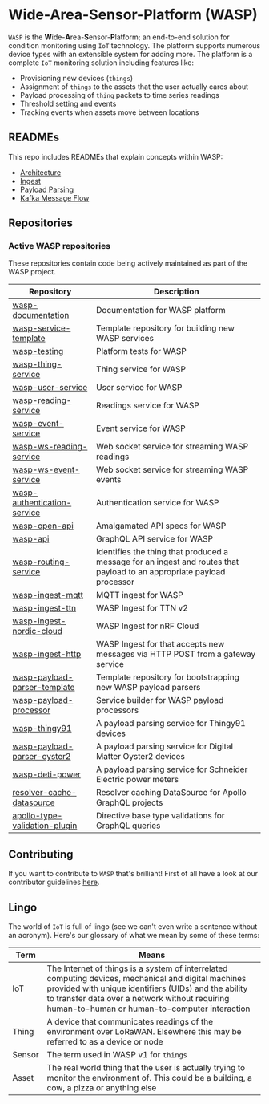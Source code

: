 # **W**ide-**A**rea-**S**ensor-**P**latform (WASP)

`WASP` is the **W**ide-**A**rea-**S**ensor-**P**latform; an end-to-end solution for condition monitoring using `IoT` technology. The platform supports numerous device types with an extensible system for adding more. The platform is a complete `IoT` monitoring solution including features like:

- Provisioning new devices (`things`)
- Assignment of `things` to the assets that the user actually cares about
- Payload processing of `thing` packets to time series readings
- Threshold setting and events
- Tracking events when assets move between locations

## READMEs

This repo includes READMEs that explain concepts within WASP:

- [Architecture](./docs/architecture.md)
- [Ingest](./docs/ingest.md)
- [Payload Parsing](./docs/payloadParsing.md)
- [Kafka Message Flow](./docs/kafkaFlow.md)

## Repositories

### Active WASP repositories

These repositories contain code being actively maintained as part of the WASP project.

| Repository                                                                                    | Description                                                                                                            |
| --------------------------------------------------------------------------------------------- | ---------------------------------------------------------------------------------------------------------------------- |
| [wasp-documentation](https://github.com/digicatapult/wasp-documentation)                       | Documentation for WASP platform                                                                                        |
| [wasp-service-template](https://github.com/digicatapult/wasp-service-template)                 | Template repository for building new WASP services                                                                     |
| [wasp-testing](https://github.com/digicatapult/wasp-testing)                                   | Platform tests for WASP                                                                                                |
| [wasp-thing-service](https://github.com/digicatapult/wasp-thing-service)                       | Thing service for WASP                                                                                                 |
| [wasp-user-service](https://github.com/digicatapult/wasp-user-service)                         | User service for WASP                                                                                                  |
| [wasp-reading-service](https://github.com/digicatapult/wasp-reading-service)                   | Readings service for WASP                                                                                              |
| [wasp-event-service](https://github.com/digicatapult/wasp-event-service)                       | Event service for WASP                                                                                                 |
| [wasp-ws-reading-service](https://github.com/digicatapult/wasp-ws-reading-service)             | Web socket service for streaming WASP readings                                                                         |
| [wasp-ws-event-service](https://github.com/digicatapult/wasp-ws-event-service)                 | Web socket service for streaming WASP events                                                                           |
| [wasp-authentication-service](https://github.com/digicatapult/wasp-authentication-service)     | Authentication service for WASP                                                                                        |
| [wasp-open-api](https://github.com/digicatapult/wasp-open-api)                                 | Amalgamated API specs for WASP                                                                                         |
| [wasp-api](https://github.com/digicatapult/wasp-api)                                           | GraphQL API service for WASP                                                                                           |
| [wasp-routing-service](https://github.com/digicatapult/wasp-routing-service)                   | Identifies the thing that produced a message for an ingest and routes that payload to an appropriate payload processor |
| [wasp-ingest-mqtt](https://github.com/digicatapult/wasp-ingest-mqtt)                           | MQTT ingest for WASP                                                                                                   |
| [wasp-ingest-ttn](https://github.com/digicatapult/wasp-ingest-ttn)                             | WASP Ingest for TTN v2                                                                                                 |
| [wasp-ingest-nordic-cloud](https://github.com/digicatapult/wasp-ingest-nordic-cloud)           | WASP Ingest for nRF Cloud                                                                                              |
| [wasp-ingest-http](https://github.com/digicatapult/wasp-ingest-http)                           | WASP Ingest for that accepts new messages via HTTP POST from a gateway service                                         |
| [wasp-payload-parser-template](https://github.com/digicatapult/wasp-payload-parser-template)   | Template repository for bootstrapping new WASP payload parsers                                                         |
| [wasp-payload-processor](https://github.com/digicatapult/wasp-payload-processor)               | Service builder for WASP payload processors                                                                            |
| [wasp-thingy91](https://github.com/digicatapult/wasp-thingy91)                                 | A payload parsing service for Thingy91 devices                                                                      |
| [wasp-payload-parser-oyster2](https://github.com/digicatapult/wasp-payload-parser-oyster2)     | A payload parsing service for Digital Matter Oyster2 devices                                                        |
| [wasp-deti-power](https://github.com/digicatapult/wasp-deti-power)                             | A payload parsing service for Schneider Electric power meters                                                       |
| [resolver-cache-datasource](https://github.com/digicatapult/resolver-cache-datasource)         | Resolver caching DataSource for Apollo GraphQL projects                                                                |
| [apollo-type-validation-plugin](https://github.com/digicatapult/apollo-type-validation-plugin) | Directive base type validations for GraphQL queries                                                                    |

## Contributing

If you want to contribute to `WASP` that's brilliant! First of all have a look at our contributor guidelines [here](./CONTRIBUTING.md).

## Lingo

The world of `IoT` is full of lingo (see we can't even write a sentence without an acronym). Here's our glossary of what we mean by some of these terms:

| Term   | Means                                                                                                                                                                                                                                                           |
| ------ | --------------------------------------------------------------------------------------------------------------------------------------------------------------------------------------------------------------------------------------------------------------- |
| IoT    | The Internet of things is a system of interrelated computing devices, mechanical and digital machines provided with unique identifiers (UIDs) and the ability to transfer data over a network without requiring human-to-human or human-to-computer interaction |
| Thing  | A device that communicates readings of the environment over LoRaWAN. Elsewhere this may be referred to as a device or node                                                                                                                                      |
| Sensor | The term used in WASP v1 for `things`                                                                                                                                                                                                                           |
| Asset  | The real world thing that the user is actually trying to monitor the environment of. This could be a building, a cow, a pizza or anything else                                                                                                                  |
